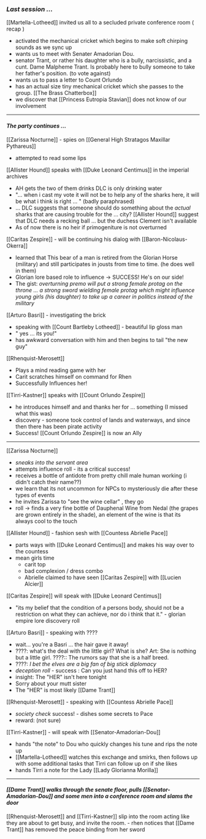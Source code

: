 
### _Last session ..._

 [[Martella-Lotheed]] invited us all to a secluded private conference room ( recap )
- activated the mechanical cricket which begins to make soft chirping sounds as we sync up
- wants us to meet with Senater Amadorian Dou.
- senator Trant, or rather his daughter who is a bully, narcissistic, and a cunt.  Dame Malpheme Trant.  Is probably here to bully someone to take her father's position. (to vote against)
- wants us to pass a letter to Count Orlundo
- has an actual size tiny mechanical cricket which she passes to the group. [[The Brass Chatterbox]]
- we discover that [[Princess Eutropia Stavian]] does not know of our involvement
___

#### _The party continues ..._

[[Zarissa Nocturne]] - spies on [[General High Stratagos Maxillar Pythareus]]
- attempted to read some lips

[[Allister Hound]] speaks with [[Duke Leonard Centimus]] in the imperial archives
- AH gets the two of them drinks DLC is only drinking water
- "... when i cast my vote it will not be to help any of the sharks here, it will be what i think is right ... " (badly paraphrased)
- ... DLC suggests that someone should do something about the _actual_ sharks that are causing trouble for the ... city?  [[Allister Hound]] suggest that DLC needs a recking ball ... but the duchess Clement isn't available
- As of now there is no heir if primogeniture is not overturned

[[Caritas Zespire]] - will be continuing his dialog with [[Baron-Nicolaus-Okerra]]
- learned that This bear of a man is retired from the Glorian Horse (military) and still participates in jousts from time to time. (he does well in them)
- Glorian lore based role to influence ->  SUCCESS! He's on our side!
- The gist:  _overturning premo will put a strong female protag on the throne ... a strong sword wielding female protag which might influence young girls (his daughter) to take up a career in politics instead of the military_

[[Arturo Basri]]  - investigating the brick
- speaking with [[Count Bartleby Lotheed]] - beautiful lip gloss man
- " yes ... its you!"
- has awkward conversation with him and then begins to tail "the new guy"

[[Rhenquist-Merosett]] 
- Plays a mind reading game with her
- Carit scratches himself on command for Rhen
- Successfully Influences her! 

[[Tirri-Kastner]] speaks with [[Count Orlundo Zespire]]
- he introduces himself and and thanks her for ... something (I missed what this was)
- discovery -  someone took control of lands and waterways, and since then there has been pirate activity
- Success!  [[Count Orlundo Zespire]] is now an Ally
  
___

[[Zarissa Nocturne]] 
- _sneaks into the servant area_
- attempts influence roll - its a critical success!
- receives a bottle of antidote from pretty chill male human working  (i didn't catch their name??)
- we learn that its not uncommon for NPCs to mysteriously die after these types of events
- he invites Zarissa to "see the wine cellar" , they go
- roll -> finds a very fine bottle of Dauphenal Wine from Nedal (the grapes are grown entirely in the shade), an element of the wine is that its always cool to the touch

[[Allister Hound]] - fashion sesh with [[Countess Abrielle Pace]]
- parts ways with [[Duke Leonard Centimus]] and makes his way over to the countess
- mean girls time
	- carit top
	- bad complexion / dress combo
	- Abrielle claimed to have seen [[Caritas Zespire]] with [[Lucien Alcier]]

[[Caritas Zespire]] will speak with [[Duke Leonard Centimus]]
- "its my belief that the condition of a persons body, should not be a restriction on what they can achieve, nor do i think that it." - glorian empire lore discovery roll 
 
[[Arturo Basri]] -  speaking with ????
- wait... you're a Basri ... the hair gave it away!
- ????: what's the deal with the little girl?  What is she?  Art:  She is nothing but a little girl.  ????:: The rumors say that she is a half breed.
- ????: _I bet the elves are a big fan of big stick diplomacy_
- _deception roll_  - success :  Can you just hand this off to HER?
- insight:  The "HER" isn't here tonight
- Sorry about your mutt sister
- The "HER" is most likely [[Dame Trant]]

[[Rhenquist-Merosett]] - speaking with [[Countess Abrielle Pace]]
- _society check_ success!  - dishes some secrets to Pace
- reward:  (not sure)

[[Tirri-Kastner]] - will speak with [[Senator-Amadorian-Dou]]
- hands "the note" to Dou who quickly changes his tune and rips the note up
- [[Martella-Lotheed]] watches this exchange and smirks, then follows up with some additional tasks that Tirri can follow up on if she likes
- hands Tirri a note for the Lady [[Lady Glorianna Morilla]]

___

#### _[[Dame Trant]] walks through the senate floor, pulls [[Senator-Amadorian-Dou]] and some men into a conference room and slams the door_

[[Rhenquist-Merosett]] and [[Tirri-Kastner]] slip into the room acting like they are about to get busy, and invite the room.
	- rhen notices that [[Dame Trant]] has removed the peace binding from her sword








